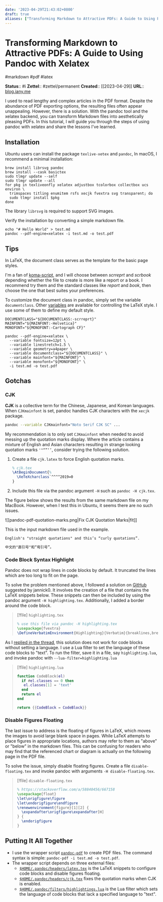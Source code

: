 ```yaml
---
date: '2023-04-29T21:43:02+0800'
draft: true
aliases: ["Transforming Markdown to Attractive PDFs: A Guide to Using Pandoc with Xelatex"]
---
```


# Transforming Markdown to Attractive PDFs: A Guide to Using Pandoc with Xelatex

#markdown #pdf #latex

**Status**:: #i
**Zettel**:: #zettel/permanent
**Created**:: [[2023-04-29]]
**URL**:: [blog.iany.me](https://blog.iany.me/2023/04/transforming-markdown-to-attractive-pdfs-a-guide-to-using-pandoc-with-xelatex/)

I used to read lengthy and complex articles in the PDF format. Despite the abundance of PDF exporting options, the resulting files often appear unappealing. However, there is a solution. With the pandoc tool and the xelatex backend, you can transform Markdown files into aesthetically pleasing PDFs. In this tutorial, I will guide you through the steps of using pandoc with xelatex and share the lessons I've learned.

<!--more-->

## Installation

Ubuntu users can install the package `texlive-xetex` and `pandoc`, In macOS, I recommend a minimal installation:

```shell
brew install librsvg pandoc
brew install --cask basictex
sudo tlmgr update --self
sudo tlmgr update --all
for pkg in texliveonfly xelatex adjustbox tcolorbox collectbox ucs environ \
  trimspaces titling enumitem rsfs xecjk fvextra svg transparent; do
  sudo tlmgr install $pkg
done
```

The library `librsvg` is required to support SVG images.

Verify the installation by converting a simple markdown file.

```shell
echo "# Hello World" > test.md
pandoc --pdf-engine=xelatex -i test.md -o test.pdf
```

## Tips

In LaTeX, the document class serves as the template for the basic page styles.

I'm a fan of [koma-script](https://ctan.org/pkg/koma-script?lang=en), and I will choose between *scrreprt* and *scrbook* depending whether the file to create is more like a report or a book. I recommend try them and the standard classes like *report* and *book*, then choose the one that best suites your preferences.

To customize the document class in pandoc, simply set the variable `documentclass`. Other [variables](https://pandoc.org/MANUAL.html#variables-for-latex) are available for controlling the LaTeX style. I use some of them to define my default style.

```shell
DOCUMENTCLASS="${DOCUMENTCLASS:-scrreprt}"
MAINFONT="${MAINFONT:-Helvetica}"
MONOFONT="${MONOFONT:-Cartograph CF}"

pandoc --pdf-engine=xelatex \
  --variable fontsize=12pt \
  --variable linestretch=1.5 \
  --variable geometry=a4paper \
  --variable documentclass="${DOCUMENTCLASS}" \
  --variable mainfont="${MAINFONT}" \
  --variable monofont="${MONOFONT}" \
  -i test.md -o test.pdf
```

## Gotchas

### CJK

**CJK** is a collective term for the Chinese, Japanese, and Korean languages. When `CJKmainfont` is set, pandoc handles CJK characters with the `xecjk` package.

```bash
pandoc --variable CJKmainfont="Noto Serif CJK SC" ...
```

My recommendation is to only set `CJKmainfont` when needed to avoid messing up the quotation marks display. Where the article contains a mixture of English and Asian characters resulting in strange looking quotation marks `'"“”‘’`, consider trying the following solution.

1. Create a file `cjk.latex` to force English quotation marks.
    ```latex
    % cjk.tex
    \AtBeginDocument{%
      \XeTeXcharclass`^^^^2019=0
    }
    ```
2. Include this file via the pandoc argument `-H` such as `pandoc -H cjk.tex`.

The figure below shows the results from the same markdown file on my MacBook. However, when I test this in Ubuntu, it seems there are no such issues.

![[pandoc-pdf-quotation-marks.png|Fix CJK Quotation Marks|fit]]

This is the input markdown file used in the example.

```markdown
English's "straight quotations" and this’s “curly quotations”.

中文的"直引号"和“弯引号”。
```

### Code Block Syntax Highlight

Pandoc does not wrap lines in code blocks by default. It truncated the lines which are too long to fit on the page.

To solve the problem mentioned above, I followed a solution on [GitHub](https://github.com/jgm/pandoc/issues/4302#issuecomment-360799891) suggested by jannick0. It involves the creation of a file that contains the LaTeX snippets below. These snippets can then be included by using the pandoc argument `-H highlighting.tex`. Additionally, I added a border around the code block.

> [!file] `highlighting.tex`
> ```latex
> % use this file via pandoc -H highlighting.tex
> \usepackage{fvextra}
> \DefineVerbatimEnvironment{Highlighting}{Verbatim}{breaklines,breaknonspaceingroup,breakanywhere,frame=single,framesep=8pt,rulecolor=\color[HTML]{aaaaaa},commandchars=\\\{\}}
> ```

As I [replied in the thread](https://github.com/jgm/pandoc/issues/4302#issuecomment-1508595755), this solution does not work for code blocks without setting a language. I use a Lua filter to set the language of these code blocks to "text". To run the filter, save it in a file, say `highlighting.lua`, and invoke pandoc with `--lua-filter=highlighting.lua`

> [!file] `highlighting.lua`
> ```lua
> function CodeBlock(el)
>   if #el.classes == 0 then
>    el.classes[1] = 'text'
>   end
>   return el
> end
>
> return {{CodeBlock = CodeBlock}}
> ```

### Disable Figures Floating

The last issue to address is the floating of figures in LaTeX, which moves the images to avoid large blank space in pages. While LaTeX attempts to place figures in appropriate locations, authors may refer to them as "above" or "below" in the markdown files. This can be confusing for readers who may find that the referenced chart or diagram is actually on the following page in the PDF file.

To solve the issue, simply disable floating figures. Create a file `disable-floating.tex` and invoke pandoc with arguments `-H disable-floating.tex`.

> [!file] `disable-floating.tex`
> ```latex
> % https://stackoverflow.com/a/58840456/667158
> \usepackage{float}
> \let\origfigure\figure
> \let\endorigfigure\endfigure
> \renewenvironment{figure}[1][2] {
>   \expandafter\origfigure\expandafter[H]
> } {
>   \endorigfigure
> }
> ```

## Putting It All Together

- I use the wrapper script  [`pandoc-pdf`](https://github.com/doitian/dotfiles-public/blob/master/default/bin/pandoc-pdf) to create PDF files. The command syntax is simple: `pandoc-pdf -i test.md -o test.pdf`.
- The wrapper script depends on three external files:
    - [`$HOME/.pandoc/headers/latex.tex`](https://github.com/doitian/dotfiles-public/blob/master/default/.pandoc/headers/latex.tex) is the LaTeX snippets to configure code blocks and disable figures floating.
    - [`$HOME/.pandoc/headers/cjk.tex`](https://github.com/doitian/dotfiles-public/blob/master/default/.pandoc/headers/cjk.tex) fixes the quotation marks when CJK is enabled.
    - [`$HOME/.pandoc/filters/highlightings.lua`](https://github.com/doitian/dotfiles-public/blob/master/default/.pandoc/filters/highlightings.lua) is the Lua filter which sets the language of code blocks that lack a specified language to "text".
